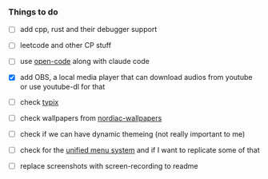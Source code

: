 ### Things to do

- [ ] add cpp, rust and their debugger support  
- [ ] leetcode and other CP stuff  

- [ ] use [open-code](https://github.com/sst/opencode) along with claude code
- [x] add OBS, a local media player that can download audios from youtube or use youtube-dl for that  
- [ ] check [typix](https://github.com/loqusion/typix?tab=readme-ov-file)
- [ ] check wallpapers from [nordiac-wallpapers](https://github.com/linuxdotexe/nordic-wallpapers)
- [ ] check if we can have dynamic themeing (not really important to me)
- [ ] check for the [unified menu system](https://www.youtube.com/watch?v=Cft6mZDzIng&t=131s) and if I want to replicate some of that
- [ ] replace screenshots with screen-recording to readme  
